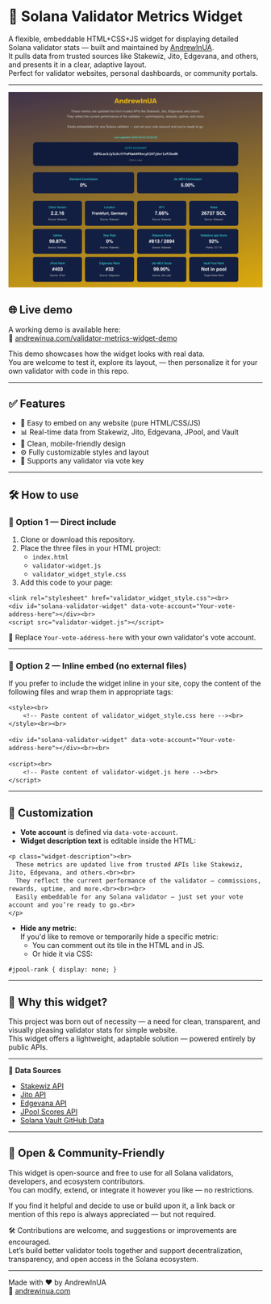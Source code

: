 # 🧩 Solana Validator Metrics Widget

A flexible, embeddable HTML+CSS+JS widget for displaying detailed Solana validator stats — built and maintained by [AndrewInUA](https://andrewinua.com/).  
It pulls data from trusted sources like Stakewiz, Jito, Edgevana, and others, and presents it in a clear, adaptive layout.  
Perfect for validator websites, personal dashboards, or community portals.

---

![Validator Widget Demo](solana-validator-metrics-widget-demo.png)

## 🌐 Live demo

A working demo is available here:  
🔗 <a href="https://andrewinua.com/validator-metrics-widget-demo" target="_blank">andrewinua.com/validator-metrics-widget-demo</a>

This demo showcases how the widget looks with real data.  
You are welcome to test it, explore its layout, — then personalize it for your own validator with code in this repo.

---

## ✅ **Features**
- 🧩 Easy to embed on any website (pure HTML/CSS/JS)
- 📊 Real-time data from Stakewiz, Jito, Edgevana, JPool, and Vault
- 🎨 Clean, mobile-friendly design
- ⚙️ Fully customizable styles and layout
- 🔁 Supports any validator via vote key

---

## 🛠 How to use

### 🔹 Option 1 — Direct include

1. Clone or download this repository.
2. Place the three files in your HTML project:
   - ```index.html```
   - ```validator-widget.js```
   - ```validator_widget_style.css```
3. Add this code to your page:

```
<link rel="stylesheet" href="validator_widget_style.css"><br>
<div id="solana-validator-widget" data-vote-account="Your-vote-address-here"></div><br>
<script src="validator-widget.js"></script>
```

📌 Replace ```Your-vote-address-here``` with your own validator's vote account.

---

### 🔹 Option 2 — Inline embed (no external files)

If you prefer to include the widget inline in your site, copy the content of the following files and wrap them in appropriate tags:

```
<style><br>
    <!-- Paste content of validator_widget_style.css here --><br>
</style><br><br>

<div id="solana-validator-widget" data-vote-account="Your-vote-address-here"></div><br><br>

<script><br>
    <!-- Paste content of validator-widget.js here --><br>
</script>
```

---

## 🔧 Customization

- **Vote account** is defined via ```data-vote-account```.
- **Widget description text** is editable inside the HTML:

```
<p class="widget-description"><br>
  These metrics are updated live from trusted APIs like Stakewiz, Jito, Edgevana, and others.<br><br>
  They reflect the current performance of the validator — commissions, rewards, uptime, and more.<br><br><br>
  Easily embeddable for any Solana validator — just set your vote account and you’re ready to go.<br>
</p>
```

- **Hide any metric**:  
  If you'd like to remove or temporarily hide a specific metric:
  - You can comment out its tile in the HTML and in JS.
  - Or hide it via CSS:

```
#jpool-rank { display: none; }
```

---

## 🧠 Why this widget?

This project was born out of necessity — a need for clean, transparent, and visually pleasing validator stats for simple website.  
This widget offers a lightweight, adaptable solution — powered entirely by public APIs.

---

📡 **Data Sources**
- [Stakewiz API](https://stakewiz.com)
- [Jito API](https://jito.network)
- [Edgevana API](https://stake.edgevana.com)
- [JPool Scores API](https://app.jpool.one/validators)
- [Solana Vault GitHub Data](https://github.com/SolanaVault/stakebot-data)

---

## 🤝 Open & Community-Friendly

This widget is open-source and free to use for all Solana validators, developers, and ecosystem contributors.  
You can modify, extend, or integrate it however you like — no restrictions.

If you find it helpful and decide to use or build upon it, a link back or mention of this repo is always appreciated — but not required.

🛠 Contributions are welcome, and suggestions or improvements are encouraged.  
Let’s build better validator tools together and support decentralization, transparency, and open access in the Solana ecosystem.

---

Made with ❤️ by AndrewInUA  
🔗 <a href="https://andrewinua.com" target="_blank">andrewinua.com</a>

